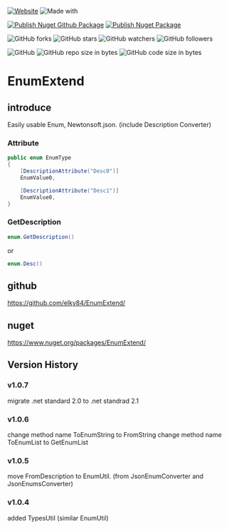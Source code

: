 [![Website](https://img.shields.io/website-up-down-green-red/http/shields.io.svg?label=elky-essay)](https://elky84.github.io)
![Made with](https://img.shields.io/badge/made%20with-.NET6-blue.svg)

[![Publish Nuget Github Package](https://github.com/elky84/EnumExtend/actions/workflows/publish_github.yml/badge.svg)](https://github.com/elky84/EnumExtend/actions/workflows/publish_github.yml)
[![Publish Nuget Package](https://github.com/elky84/EnumExtend/actions/workflows/publish_nuget.yml/badge.svg)](https://github.com/elky84/EnumExtend/actions/workflows/publish_nuget.yml)

![GitHub forks](https://img.shields.io/github/forks/elky84/EnumExtend.svg?style=social&label=Fork)
![GitHub stars](https://img.shields.io/github/stars/elky84/EnumExtend.svg?style=social&label=Stars)
![GitHub watchers](https://img.shields.io/github/watchers/elky84/EnumExtend.svg?style=social&label=Watch)
![GitHub followers](https://img.shields.io/github/followers/elky84.svg?style=social&label=Follow)

![GitHub](https://img.shields.io/github/license/mashape/apistatus.svg)
![GitHub repo size in bytes](https://img.shields.io/github/repo-size/elky84/EnumExtend.svg)
![GitHub code size in bytes](https://img.shields.io/github/languages/code-size/elky84/EnumExtend.svg)

# EnumExtend

## introduce

Easily usable Enum, Newtonsoft.json. (include Description Converter)

### Attribute
```csharp
public enum EnumType
{
    [DescriptionAttribute("Desc0")]
    EnumValue0,

    [DescriptionAttribute("Desc1")]
    EnumValue0,
}
```

### GetDescription
```csharp
enum.GetDescription()
```

or

```csharp
enum.Desc()
```

## github

<https://github.com/elky84/EnumExtend/>

## nuget

<https://www.nuget.org/packages/EnumExtend/>

## Version History

### v1.0.7

migrate .net standard 2.0 to .net standrad 2.1

### v1.0.6

change method name ToEnumString to FromString
change method name ToEnumList to GetEnumList


### v1.0.5

move FromDescription to EnumUtil. (from JsonEnumConverter and JsonEnumsConverter)

### v1.0.4

added TypesUtil (similar EnumUtil)
